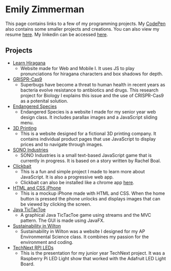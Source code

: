 # Emily Zimmerman
This page contains links to a few of my programming projects. My [CodePen](https://codepen.io/emzarts/) also contains some smaller projects and creations. You can also view my resume [here](https://github.com/emzarts/all/blob/master/Emily%20M.%20Zimmerman%20Resume.pdf). My linkedin can be accessed [here](https://www.linkedin.com/in/emily-zimmerman-474595149/).

## Projects
* [Learn Hiragana](https://emzarts.github.io/learn-hiragana/index.html)
  * Website made for Web and Mobile I. It uses JS to play pronunciations for hiragana characters and box shadows for depth.
* [GRISPR-Cas9](https://emzarts.github.io/Zimmerman_Emily_20/)
  * Superbugs have become a threat to human health in recent years as bacteria evolve resistance to antibiotics and drugs. This research project for Biology I explains this issue and the use of CRISPR-Cas9 as a potenital solution. 
* [Endangered Species](https://emzarts.github.io/endangered-species/index.html) 
  * Endangered Species is a website I made for my senior year web design class. It includes parallax images and a JavaScript sliding menu.
* [3D Printing](https://emzarts.github.io/3DPrinting/products.html)
  * This is a website designed for a fictional 3D printing company. It contains individual product pages that use JavaScript to display prices and to navigate through images. 
* [SONO Industries](https://emzarts.github.io/SONOindustries/)
  * SONO Industries is a small text-based JavaScript game that is currently in progress. It is based on a story written by Rachel Boal. 
* [Clickbait](https://emzarts.github.io/PWAtest1/)
  * This is a fun and simple project I made to learn more about JavaScript. It is also a progressive web app. 
  * Clickbait can also be installed like a chrome app [here](https://github.com/emzarts/clickbait-app).
* [HTML and CSS iPhone](https://codepen.io/emzarts/details/MbvJoe/)
  * This is a mockup iPhone made with HTML and CSS. When the home button is pressed the phone unlocks and displays images that can be viewed by clicking the screen. 
* [Java TicTacToe](https://github.com/emzarts/tictactoe)
  * A graphical Java TicTacToe game using streams and the MVC pattern. The GUI is made using JavaFX.
* [Sustainability in Wilton](https://emzarts.github.io/apes-passion-project/index.html)
  * Sustainability in Wilton was a website I designed for my AP Environmental Science class. It combines my passion for the environment and coding. 
* [TechNext RPI LEDs](https://docs.google.com/presentation/d/1-vWKUJD6QAMuONkKwSzJ5jCsCUrJ-tqTz5qiFDiZDok/edit?usp=sharing)
  * This is the presentation for my junior year TechNext project. It was a Raspberry Pi LED Light show that worked with the Adafruit LED Light Board. 
